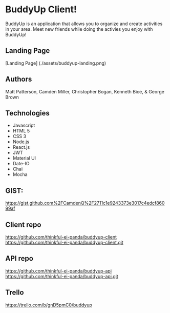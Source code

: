 # BuddyUp Client!

BuddyUp is an application that allows you to organize and create activities in your area. Meet new friends while doing the activies you enjoy with BuddyUp!

## Landing Page

[Landing Page] (./assets/buddyup-landing.png)

## Authors

Matt Patterson, Camden Miller, Christopher Bogan, Kenneth Bice, & George Brown

## Technologies

-   Javascript
-   HTML 5
-   CSS 3
-   Node.js
-   React.js
-   JWT
-   Material UI
-   Date-IO
-   Chai
-   Mocha

## GIST:

https://gist.github.com%2FCamdenQ%2F2711c1e9243373e3017c4edcf86099af

## Client repo

https://github.com/thinkful-ei-panda/buddyup-client
https://github.com/thinkful-ei-panda/buddyup-client.git

## API repo

https://github.com/thinkful-ei-panda/buddyup-api
https://github.com/thinkful-ei-panda/buddyup-api.git

## Trello

https://trello.com/b/gnD5pmC0/buddyup
